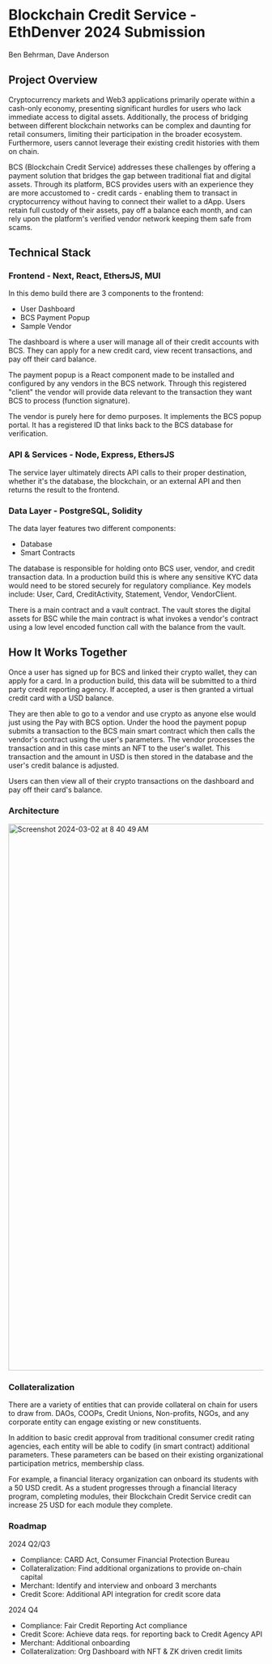 


# Blockchain Credit Service - EthDenver 2024 Submission

Ben Behrman, Dave Anderson

## Project Overview
Cryptocurrency markets and Web3 applications primarily operate within a cash-only economy, presenting significant hurdles for users who lack immediate access to digital assets. Additionally, the process of bridging between different blockchain networks can be complex and daunting for retail consumers, limiting their participation in the broader ecosystem. Furthermore,  users cannot leverage their existing credit histories with them on chain.

BCS (Blockchain Credit Service) addresses these challenges by offering a payment solution that bridges the gap between traditional fiat and digital assets. Through its platform, BCS provides users with an experience they are more accustomed to - credit cards - enabling them to transact in cryptocurrency without having to connect their wallet to a dApp. Users retain full custody of their assets, pay off a balance each month, and can rely upon the platform's verified vendor network keeping them safe from scams. 

## Technical Stack

### Frontend - Next, React,  EthersJS, MUI
In this demo build there are 3 components to the frontend:

 - User Dashboard
 - BCS Payment Popup
 - Sample Vendor

The dashboard is where a user will manage all of their credit accounts with BCS. They can apply for a new credit card, view recent transactions, and pay off their card balance.

The payment popup is a React component made to be installed and configured by any vendors in the BCS network. Through this registered "client" the vendor will provide data relevant to the transaction they want BCS to process (function signature). 

The vendor is purely here for demo purposes. It implements the BCS popup portal. It has a registered ID that links back to the BCS database for verification.

### API & Services - Node, Express, EthersJS
The service layer ultimately directs API calls to their proper destination, whether it's the database, the blockchain, or an external API and then returns the  result to the frontend.

### Data Layer - PostgreSQL, Solidity
The data layer features two different components:

- Database
- Smart Contracts

The database is responsible for holding onto BCS user, vendor, and credit transaction data. In a production build this is where any sensitive KYC data would need to be stored securely for regulatory compliance. Key models include: User, Card, CreditActivity, Statement, Vendor, VendorClient.

There is a main contract and a vault contract. The vault stores the digital assets for BSC while the main contract is what invokes a vendor's contract using a low level encoded function call with the balance from the vault.

## How It Works Together

Once a user has signed up for BCS and linked their crypto wallet, they can apply for a card. In a production build, this data will be submitted to a third party credit reporting agency. If accepted, a user is then granted a virtual credit card with a USD balance. 

They are then able to go to a vendor and use crypto as anyone else would just using the Pay with BCS option. Under the hood the payment popup submits a transaction to the BCS main smart contract which then calls the vendor's contract using the user's parameters. The vendor processes the transaction and in this case mints an NFT to the user's wallet. This transaction and the amount in USD is then stored in the database and the user's credit balance is adjusted.

Users can then view all of their crypto transactions on the dashboard and pay off their card's balance.

### Architecture
<img width="1079" alt="Screenshot 2024-03-02 at 8 40 49 AM" src="https://github.com/bbehrman10/blockchain-credit-service/assets/17752402/7b0aa4c4-b95e-49bd-bf15-5d483d5174d3">

### Collateralization

There are a variety of entities that can provide collateral on chain for users to draw from. DAOs, COOPs, Credit Unions, Non-profits, NGOs, and any corporate entity can engage existing or new constituents.

In addition to basic credit approval from traditional consumer credit rating agencies, each entity will be able to codify (in smart contract) additional parameters.  These parameters can be based on their existing organizational participation metrics, membership class. 

For example, a financial literacy organization can onboard its students with a 50 USD credit. As a student progresses through a financial literacy program, completing modules, their Blockchain Credit Service credit can increase 25 USD for each module they complete. 

### Roadmap

2024 Q2/Q3 
- Compliance: CARD Act, Consumer Financial Protection Bureau
- Collateralization: Find additional organizations to provide on-chain capital
- Merchant: Identify and interview and onboard 3 merchants
- Credit Score: Additional API integration for credit score data


2024 Q4 
- Compliance: Fair Credit Reporting Act compliance
- Credit Score: Achieve data reqs. for reporting back to Credit Agency API
- Merchant: Additional onboarding
- Collateralization: Org Dashboard with NFT & ZK driven credit limits


